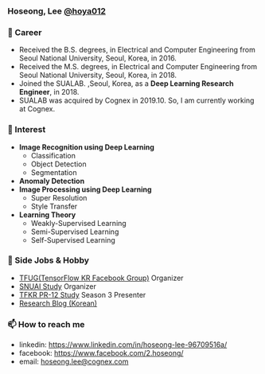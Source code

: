 ### Hoseong, Lee [@hoya012](hoya012.github.io)

### 🔭 Career
- Received the B.S. degrees, in Electrical and Computer Engineering from Seoul National University, Seoul, Korea, in 2016.
- Received the M.S. degrees, in Electrical and Computer Engineering from Seoul National University, Seoul, Korea, in 2018.
- Joined the SUALAB. ,Seoul, Korea, as a **Deep Learning Research Engineer**, in 2018.
- SUALAB was acquired by Cognex in 2019.10. So, I am currently working at Cognex. 

### 🌱 Interest
- **Image Recognition using Deep Learning**
    - Classification
    - Object Detection
    - Segmentation
- **Anomaly Detection**
- **Image Processing using Deep Learning**
    - Super Resolution
    - Style Transfer
- **Learning Theory**
    - Weakly-Supervised Learning
    - Semi-Supervised Learning
    - Self-Supervised Learning

### 👯 Side Jobs & Hobby
- [TFUG(TensorFlow KR Facebook Group)](https://www.facebook.com/groups/TensorFlowKR) Organizer
- [SNUAI Study](https://drive.google.com/drive/folders/0B8z5oUpB2DysbFNEOWxfVDh5VW8?fbclid=IwAR2io8vR63ddTpnvIeioaPczzpFRu6h3aW7-5bQl-dRHP2PpbEa91k0QWAo) Organizer
- [TFKR PR-12 Study](https://www.youtube.com/results?search_query=pr12) Season 3 Presenter
- [Research Blog (Korean)](hoya012.github.io)

### 📫 How to reach me
- linkedin: https://www.linkedin.com/in/hoseong-lee-96709516a/
- facebook: https://www.facebook.com/2.hoseong/
- email: hoseong.lee@cognex.com

<!--
**hoya012/hoya012** is a ✨ _special_ ✨ repository because its `README.md` (this file) appears on your GitHub profile.

Here are some ideas to get you started:

- 🔭 I’m currently working on ...
- 🌱 I’m currently learning ...
- 👯 I’m looking to collaborate on ...
- 🤔 I’m looking for help with ...
- 💬 Ask me about ...
- 📫 How to reach me: ...
- 😄 Pronouns: ...
- ⚡ Fun fact: ...
-->
